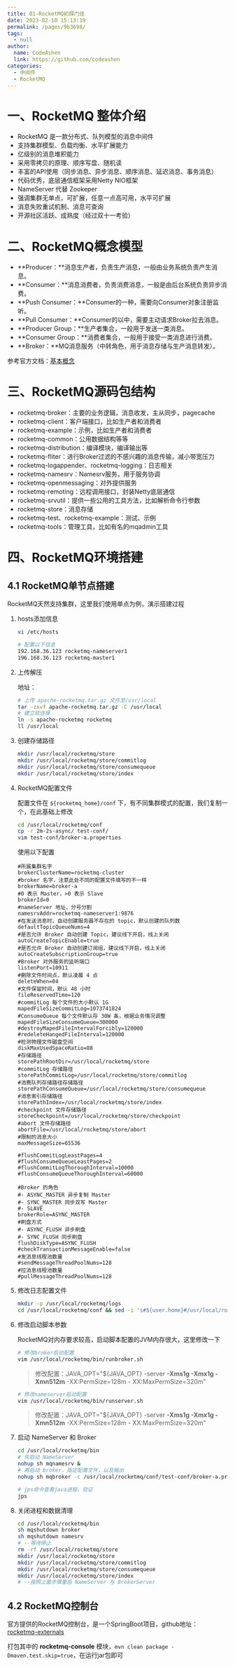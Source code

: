 ```yaml
---
title: 01-RocketMQ初探门径
date: 2023-02-10 15:13:19
permalink: /pages/9b3698/
tags: 
  - null
author: 
  name: CodeAshen
  link: https://github.com/codeashen
categories: 
  - 中间件
  - RocketMQ
---
```

# 一、RocketMQ 整体介绍

- RocketMQ 是一款分布式、队列模型的消息中间件
- 支持集群模型、负载均衡、水平扩展能力
- 亿级别的消息堆积能力
- 采用零拷贝的原理、顺序写盘、随机读
- 丰富的API使用（同步消息、异步消息、顺序消息、延迟消息、事务消息）
- 代码优秀，底层通信框架采用Netty NIO框架
- NameServer 代替 Zookeper
- 强调集群无单点，可扩展，任意一点高可用，水平可扩展
- 消息失败重试机制、消息可查询
- 开源社区活跃、成熟度（经过双十一考验）

# 二、RocketMQ概念模型

* **Producer：**消息生产者，负责生产消息，一般由业务系统负责产生消息。
* **Consumer：**消息消费者，负责消费消息，一般是由后台系统负责异步消费。
* **Push Consumer：**Consumer的一种，需要向Consumer对象注册监听。
* **Pull Consumer：**Consumer的以中，需要主动请求Broker拉去消息。
* **Producer Group：**生产者集合，一般用于发送一类消息。
* **Consumer Group：**消费者集合，一般用于接受一类消息进行消费。
* **Broker：**MQ消息服务（中转角色，用于消息存储与生产消息转发）。

参考官方文档：[基本概念](https://github.com/apache/rocketmq/blob/master/docs/cn/concept.md)

# 三、RocketMQ源码包结构

- rocketmq-broker：主要的业务逻辑，消息收发，主从同步，pagecache
- rocketmq-client：客户端接口，比如生产者和消费者
- rocketmq-example：示例，比如生产者和消费者
- rocketmq-common：公用数据结构等等 
- rocketmq-distribution：编译模块，编译输出等
- rocketmq-fliter：进行Broker过滤的不感兴趣的消息传输，减小带宽压力
- rocketmq-logappender、rocketmq-logging：日志相关
- rocketmq-namesrv：Namesrv服务，用于服务协调
- rocketmq-openmessaging：对外提供服务
- rocketmq-remoting：远程调用接口，封装Netty底层通信
-  rocketmq-srvutil：提供一些公用的工具方法，比如解析命令行参数
- rocketmq-store：消息存储
- rocketmq-test、rocketmq-example：测试、示例
- rocketmq-tools：管理工具，比如有名的mqadmin工具

# 四、RocketMQ环境搭建

## 4.1 RocketMQ单节点搭建

RocketMQ天然支持集群，这里我们使用单点为例，演示搭建过程

1. hosts添加信息

   ```bash
   vi /etc/hosts
   
   # 配置以下信息
   192.168.36.123 rocketmq-nameserver1
   196.168.36.123 rocketmq-master1
   ```

2. 上传解压

   地址：

   ```bash
   # 上传 apache-rocketmq.tar.gz 文件至/usr/local
   tar -zxvf apache-rocketmq.tar.gz -C /usr/local
   # 建立软连接
   ln -s apache-rocketmq rocketmq
   ll /usr/local
   ```

3. 创建存储路径

   ```bash
   mkdir /usr/local/rocketmq/store
   mkdir /usr/local/rocketmq/store/commitlog
   mkdir /usr/local/rocketmq/store/consumequeue
   mkdir /usr/local/rocketmq/store/index
   ```

4. RocketMQ配置文件

   配置文件在 `${rocketmq_home}/conf` 下，有不同集群模式的配置，我们复制一个，在此基础上修改

   ```bash
   cd /usr/local/rocketmq/conf
   cp -r 2m-2s-async/ test-conf/
   vim test-conf/broker-a.properties
   ```

   使用以下配置

   ```properties
   #所属集群名字
   brokerClusterName=rocketmq-cluster
   #broker 名字，注意此处不同的配置文件填写的不一样
   brokerName=broker-a
   #0 表示 Master，>0 表示 Slave
   brokerId=0
   #nameServer 地址，分号分割
   namesrvAddr=rocketmq-nameserver1:9876
   #在发送消息时，自动创建服务器不存在的 topic，默认创建的队列数
   defaultTopicQueueNums=4
   #是否允许 Broker 自动创建 Topic，建议线下开启，线上关闭
   autoCreateTopicEnable=true
   #是否允许 Broker 自动创建订阅组，建议线下开启，线上关闭
   autoCreateSubscriptionGroup=true
   #Broker 对外服务的监听端口
   listenPort=10911
   #删除文件时间点，默认凌晨 4 点
   deleteWhen=04
   #文件保留时间，默认 48 小时
   fileReservedTime=120
   #commitLog 每个文件的大小默认 1G
   mapedFileSizeCommitLog=1073741824
   #ConsumeQueue 每个文件默认存 30W 条，根据业务情况调整
   mapedFileSizeConsumeQueue=300000
   #destroyMapedFileIntervalForcibly=120000
   #redeleteHangedFileInterval=120000
   #检测物理文件磁盘空间
   diskMaxUsedSpaceRatio=88
   #存储路径
   storePathRootDir=/usr/local/rocketmq/store
   #commitLog 存储路径
   storePathCommitLog=/usr/local/rocketmq/store/commitlog
   #消费队列存储路径存储路径
   storePathConsumeQueue=/usr/local/rocketmq/store/consumequeue
   #消息索引存储路径
   storePathIndex=/usr/local/rocketmq/store/index
   #checkpoint 文件存储路径
   storeCheckpoint=/usr/local/rocketmq/store/checkpoint
   #abort 文件存储路径
   abortFile=/usr/local/rocketmq/store/abort
   #限制的消息大小
   maxMessageSize=65536
   
   #flushCommitLogLeastPages=4
   #flushConsumeQueueLeastPages=2
   #flushCommitLogThoroughInterval=10000
   #flushConsumeQueueThoroughInterval=60000
   
   #Broker 的角色
   #- ASYNC_MASTER 异步复制 Master
   #- SYNC_MASTER 同步双写 Master
   #- SLAVE
   brokerRole=ASYNC_MASTER
   #刷盘方式
   #- ASYNC_FLUSH 异步刷盘
   #- SYNC_FLUSH 同步刷盘
   flushDiskType=ASYNC_FLUSH
   #checkTransactionMessageEnable=false
   #发消息线程池数量
   #sendMessageThreadPoolNums=128
   #拉消息线程池数量
   #pullMessageThreadPoolNums=128
   ```

5. 修改日志配置文件

   ```bash
   mkdir -p /usr/local/rocketmq/logs
   cd /usr/local/rocketmq/conf && sed -i 's#${user.home}#/usr/local/rocketmq#g' *.xml
   ```

6. 修改启动脚本参数

   RocketMQ对内存要求较高，启动脚本配置的JVM内存很大，这里修改一下

   ```bash
   # 修改broker启动配置
   vim /usr/local/rocketmq/bin/runbroker.sh
   ```

   > 修改配置：JAVA_OPT="${JAVA_OPT} -server **-Xms1g -Xmx1g -Xmn512m** -XX:PermSize=128m - XX:MaxPermSize=320m"

   ```bash
   # 修改nameserver启动配置
   vim /usr/local/rocketmq/bin/runserver.sh
   ```

   > 修改配置：JAVA_OPT="${JAVA_OPT} -server **-Xms1g -Xmx1g -Xmn512m** -XX:PermSize=128m - XX:MaxPermSize=320m"

7. 启动 NameServer 和 Broker

   ```bash
   cd /usr/local/rocketmq/bin
   # 先启动 NameServer
   nohup sh mqnamesrv &
   # 再启动 broker，指定配置文件，以及输出
   nohup sh mqbroker -c /usr/local/rocketmq/conf/test-conf/broker-a.properties >/dev/null 2>&1 &
   
   # jps命令查看java进程，验证
   jps
   ```

8. 关闭进程和数据清理

   ```bash
   cd /usr/local/rocketmq/bin
   sh mqshutdown broker
   sh mqshutdown namesrv
   # --等待停止
   rm -rf /usr/local/rocketmq/store
   mkdir /usr/local/rocketmq/store
   mkdir /usr/local/rocketmq/store/commitlog
   mkdir /usr/local/rocketmq/store/consumequeue
   mkdir /usr/local/rocketmq/store/index
   # --按照上面步骤重启 NameServer 与 BrokerServer
   ```

## 4.2 RocketMQ控制台

官方提供的RocketMQ控制台，是一个SpringBoot项目，github地址：[rocketmq-externals](https://github.com/apache/rocketmq-externals)

打包其中的 **rocketmq-console** 模块，`mvn clean package -Dmaven.test.skip=true`，在运行jar包即可